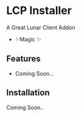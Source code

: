 
# LCP Installer

A Great Lunar Client Addon
 
- ✨Magic ✨

## Features

-   Coming Soon...



## Installation

Coming Soon..
